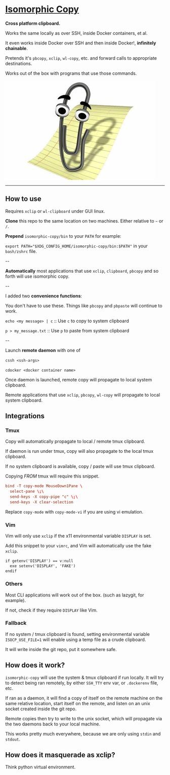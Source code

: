 # [Isomorphic Copy](https://ms-jpq.github.io/isomorphic-copy)

**Cross platform clipboard.**

Works the same locally as over SSH, inside Docker containers, et al.

It even works inside Docker over SSH and then inside Docker!, **infinitely chainable**.

Pretends it's `pbcopy`, `xclip`, `wl-copy`, etc. and forward calls to appropriate destinations.

Works out of the box with programs that use those commands.

![clippy](https://raw.githubusercontent.com/ms-jpq/isomorphic-copy/master/preview/clippy.jpg)

---

## How to use

Requires `xclip` or `wl-clipboard` under GUI linux.

**Clone** this repo to the same location on two machines. Either relative to `~` or `/`.

**Prepend** `isomorphic-copy/bin` to your `PATH` for example:

`export PATH="$XDG_CONFIG_HOME/isomorphic-copy/bin:$PATH"` in your `bash/zshrc` file.

--

**Automatically** most applications that use `xclip`, `clipboard`, `pbcopy` and so forth will use isomorphic copy.

--

I added two **convenience functions**:

You don't have to use these. Things like `pbcopy` and `pbpaste` will continue to work.

`echo <my message> | c` :: Use `c` to copy to system clipboard


`p > my_message.txt` :: Use `p` to paste from system clipboard

--

Launch **remote daemon** with one of

`cssh <ssh-args>`

`cdocker <docker container name>`

Once daemon is launched, remote copy will propagate to local system clipboard.

Remote applications that use `xclip`, `pbcopy`, `wl-copy` will propagate to local system clipboard.

## Integrations

### Tmux

Copy will automatically propagate to local / remote tmux clipboard.

If daemon is run under tmux, copy will also propagate to the local tmux clipboard.

If no system clipboard is available, copy / paste will use tmux clipboard.

Copying *FROM* tmux will require this snippet.

```conf
bind -T copy-mode MouseDown1Pane \
  select-pane \;\
  send-keys -X copy-pipe "c" \;\
  send-keys -X clear-selection
```

Replace `copy-mode` with `copy-mode-vi` if you are using vi emulation.

### Vim

Vim will only use `xclip` if the x11 environmental variable `DISPLAY` is set.

Add this snippet to your `vimrc`, and Vim will automatically use the fake `xclip`.

```viml
if getenv('DISPLAY') == v:null
  exe setenv('DISPLAY', 'FAKE')
endif
```

### Others

Most CLI applications will work out of the box. (such as lazygit, for example).

If not, check if they require `DISPLAY` like Vim.

### Fallback

If no system / tmux clipboard is found, setting environmental variable `ISOCP_USE_FILE=1` will enable using a temp file as a crude clipboard.

It will write inside the git repo, put it somewhere safe.

## How does it work?

`isomorphic-copy` will use the system & tmux clipboard if run locally. It will try to detect being ran remotely, by either `SSH_TTY` env var, or `.dockerenv` file, etc.

If ran as a daemon, it will find a copy of itself on the remote machine on the same relative location, start itself on the remote, and listen on an unix socket created inside the git repo.

Remote copies then try to write to the unix socket, which will propagate via the two daemons back to your local machine.

This works pretty much everywhere, because we are only using `stdin` and `stdout`.

## How does it masquerade as xclip?

Think python virtual environment.

